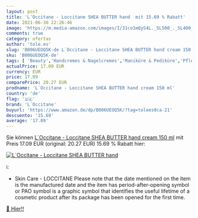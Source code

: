 ```yaml
---
layout: post
title: 'L´Occitane - Loccitane SHEA BUTTER hand  mit 15.69 % Rabatt'
date: 2021-06-30 22:26:46
image: 'https://m.media-amazon.com/images/I/31co1mQyS4L._SL500_._SL400_.jpg'
comments: true
category: ofertas
author: 'tole.es'
slug: 'B006UEOQ5K-de L´Occitane - Loccitane SHEA BUTTER hand cream 150 ml'
sku: 'B006UEOQ5K-de'
tags: [ 'Beauty','Handcremes & Nagelcremes','Maniküre & Pediküre','Pflege für Hände & Füße','l´occitane', ]
actualPrice: 17.09 EUR
currency: EUR
price: 17.09
comparePrice: 20.27 EUR
prodname: 'L´Occitane - Loccitane SHEA BUTTER hand cream 150 ml'
country: 'de'
flag: '🇩🇪'
brand: 'L´Occitane'
buyurl: 'https://www.amazon.de/dp/B006UEOQ5K/?tag=tolees0ca-21'
descuento: '15.69'
average: '17.09'
---
```


Sie können [L´Occitane - Loccitane SHEA BUTTER hand cream 150 ml](https://www.amazon.de/dp/B006UEOQ5K/?tag=tolees0ca-21) mit Preis 17.09 EUR (original: 20.27 EUR) 15.69 % Rabatt hier:

[![L´Occitane - Loccitane SHEA BUTTER hand ](https://m.media-amazon.com/images/I/31co1mQyS4L._SL500_._SL400_.jpg)](https://www.amazon.de/dp/B006UEOQ5K/?tag=tolees0ca-21)

ℹ️:

- Skin Care - LOCCITANE Please note that the date mentioned on the item is the manufactured date and the item has period-after-opening symbol or PAO symbol is a graphic symbol that identifies the useful lifetime of a cosmetic product after its package has been opened for the first time.

[🛒 Hier!!](https://www.amazon.de/dp/B006UEOQ5K/?tag=tolees0ca-21)
